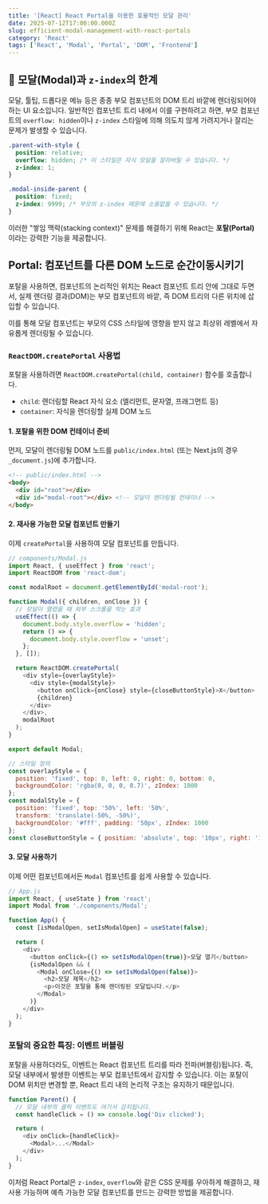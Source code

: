 ```yaml
---
title: '[React] React Portal을 이용한 효율적인 모달 관리'
date: 2025-07-12T17:00:00.000Z
slug: efficient-modal-management-with-react-portals
category: 'React'
tags: ['React', 'Modal', 'Portal', 'DOM', 'Frontend']
---
```


## 🚪 모달(Modal)과 `z-index`의 한계

모달, 툴팁, 드롭다운 메뉴 등은 종종 부모 컴포넌트의 DOM 트리 바깥에 렌더링되어야 하는 UI 요소입니다. 일반적인 컴포넌트 트리 내에서 이를 구현하려고 하면, 부모 컴포넌트의 `overflow: hidden`이나 `z-index` 스타일에 의해 의도치 않게 가려지거나 잘리는 문제가 발생할 수 있습니다.

```css
.parent-with-style {
  position: relative;
  overflow: hidden; /* 이 스타일은 자식 모달을 잘라버릴 수 있습니다. */
  z-index: 1;
}

.modal-inside-parent {
  position: fixed;
  z-index: 9999; /* 부모의 z-index 때문에 소용없을 수 있습니다. */
}
```

이러한 "쌓임 맥락(stacking context)" 문제를 해결하기 위해 React는 **포탈(Portal)** 이라는 강력한 기능을 제공합니다.

## Portal: 컴포넌트를 다른 DOM 노드로 순간이동시키기

포탈을 사용하면, 컴포넌트의 논리적인 위치는 React 컴포넌트 트리 안에 그대로 두면서, 실제 렌더링 결과(DOM)는 부모 컴포넌트의 바깥, 즉 DOM 트리의 다른 위치에 삽입할 수 있습니다.

이를 통해 모달 컴포넌트는 부모의 CSS 스타일에 영향을 받지 않고 최상위 레벨에서 자유롭게 렌더링될 수 있습니다.

### `ReactDOM.createPortal` 사용법

포탈을 사용하려면 `ReactDOM.createPortal(child, container)` 함수를 호출합니다.

-   `child`: 렌더링할 React 자식 요소 (엘리먼트, 문자열, 프래그먼트 등)
-   `container`: 자식을 렌더링할 실제 DOM 노드

#### 1. 포탈을 위한 DOM 컨테이너 준비

먼저, 모달이 렌더링될 DOM 노드를 `public/index.html` (또는 Next.js의 경우 `_document.js`)에 추가합니다.

```html
<!-- public/index.html -->
<body>
  <div id="root"></div>
  <div id="modal-root"></div> <!-- 모달이 렌더링될 컨테이너 -->
</body>
```

#### 2. 재사용 가능한 모달 컴포넌트 만들기

이제 `createPortal`을 사용하여 모달 컴포넌트를 만듭니다.

```javascript
// components/Modal.js
import React, { useEffect } from 'react';
import ReactDOM from 'react-dom';

const modalRoot = document.getElementById('modal-root');

function Modal({ children, onClose }) {
  // 모달이 열렸을 때 외부 스크롤을 막는 효과
  useEffect(() => {
    document.body.style.overflow = 'hidden';
    return () => {
      document.body.style.overflow = 'unset';
    };
  }, []);

  return ReactDOM.createPortal(
    <div style={overlayStyle}>
      <div style={modalStyle}>
        <button onClick={onClose} style={closeButtonStyle}>X</button>
        {children}
      </div>
    </div>,
    modalRoot
  );
}

export default Modal;

// 스타일 정의
const overlayStyle = {
  position: 'fixed', top: 0, left: 0, right: 0, bottom: 0,
  backgroundColor: 'rgba(0, 0, 0, 0.7)', zIndex: 1000
};
const modalStyle = {
  position: 'fixed', top: '50%', left: '50%',
  transform: 'translate(-50%, -50%)',
  backgroundColor: '#fff', padding: '50px', zIndex: 1000
};
const closeButtonStyle = { position: 'absolute', top: '10px', right: '10px' };
```

#### 3. 모달 사용하기

이제 어떤 컴포넌트에서든 `Modal` 컴포넌트를 쉽게 사용할 수 있습니다.

```javascript
// App.js
import React, { useState } from 'react';
import Modal from './components/Modal';

function App() {
  const [isModalOpen, setIsModalOpen] = useState(false);

  return (
    <div>
      <button onClick={() => setIsModalOpen(true)}>모달 열기</button>
      {isModalOpen && (
        <Modal onClose={() => setIsModalOpen(false)}>
          <h2>모달 제목</h2>
          <p>이것은 포탈을 통해 렌더링된 모달입니다.</p>
        </Modal>
      )}
    </div>
  );
}
```

### 포탈의 중요한 특징: 이벤트 버블링

포탈을 사용하더라도, 이벤트는 React 컴포넌트 트리를 따라 전파(버블링)됩니다. 즉, 모달 내부에서 발생한 이벤트는 부모 컴포넌트에서 감지할 수 있습니다. 이는 포탈이 DOM 위치만 변경할 뿐, React 트리 내의 논리적 구조는 유지하기 때문입니다.

```javascript
function Parent() {
  // 모달 내부의 클릭 이벤트도 여기서 감지됩니다.
  const handleClick = () => console.log('Div clicked');

  return (
    <div onClick={handleClick}>
      <Modal>...</Modal>
    </div>
  );
}
```

이처럼 React Portal은 `z-index`, `overflow`와 같은 CSS 문제를 우아하게 해결하고, 재사용 가능하며 예측 가능한 모달 컴포넌트를 만드는 강력한 방법을 제공합니다.